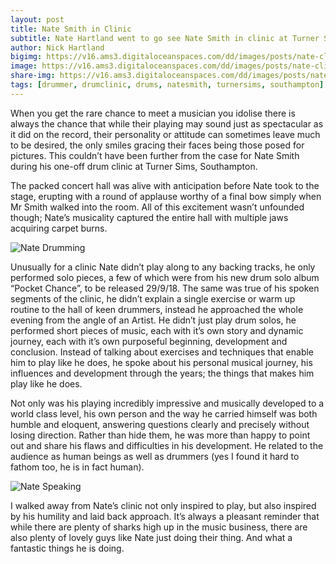 ```yaml
---
layout: post
title: Nate Smith in Clinic
subtitle: Nate Hartland went to go see Nate Smith in clinic at Turner Sims, Southampton. Read his thoughts here.
author: Nick Hartland
bigimg: https://v16.ams3.digitaloceanspaces.com/dd/images/posts/nate-clinic-header.jpg
image: https://v16.ams3.digitaloceanspaces.com/dd/images/posts/nate-clinic-sq.jpg
share-img: https://v16.ams3.digitaloceanspaces.com/dd/images/posts/nate-clinic-post-share-img.jpg
tags: [drummer, drumclinic, drums, natesmith, turnersims, southampton]
---
```


When you get the rare chance to meet a musician you idolise there is always the chance that while their playing may sound just as spectacular as it did on the record, their personality or attitude can sometimes leave much to be desired, the only smiles gracing their faces being those posed for pictures. This couldn’t have been further from the case for Nate Smith during his one-off drum clinic at Turner Sims, Southampton.

The packed concert hall was alive with anticipation before Nate took to the stage, erupting with a round of applause worthy of a final bow simply when Mr Smith walked into the room. All of this excitement wasn’t unfounded though; Nate’s musicality captured the entire hall with multiple jaws acquiring carpet burns.

![Nate Drumming](https://v16.ams3.digitaloceanspaces.com/dd/images/posts/nate-clinic-post-second.jpg)

Unusually for a clinic Nate didn’t play along to any backing tracks, he only performed solo pieces, a few of which were from his new drum solo album “Pocket Chance”, to be released 29/9/18. The same was true of his spoken segments of the clinic, he didn’t explain a single exercise or warm up routine to the hall of keen drummers, instead he approached the whole evening from the angle of an Artist. He didn’t just play drum solos, he performed short pieces of music, each with it’s own story and dynamic journey, each with it’s own purposeful beginning, development and conclusion.
Instead of talking about exercises and techniques that enable him to play like he does, he spoke about his personal musical journey, his influences and development through the years; the things that makes him play like he does. 

Not only was his playing incredibly impressive and musically developed to a world class level, his own person and the way he carried himself was both humble and eloquent, answering questions clearly and precisely without losing direction. Rather than hide them, he was more than happy to point out and share his flaws and difficulties in his development. He related to the audience as human beings as well as drummers (yes I found it hard to fathom too, he is in fact human).

![Nate Speaking](https://v16.ams3.digitaloceanspaces.com/dd/images/posts/nate-clinic-post.jpg)

I walked away from Nate’s clinic not only inspired to play, but also inspired by his humility and laid back approach. It’s always a pleasant reminder that while there are plenty of sharks high up in the music business, there are also plenty of lovely guys like Nate just doing their thing. And what a fantastic things he is doing.
